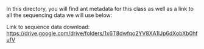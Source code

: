 In this directory, you will find ant metadata for this class as well as a link to all the sequencing data we will use below:

Link to sequence data download: https://drive.google.com/drive/folders/1x6T8dwfqo2YV8XA1lJp6dXobXb0hfufV
